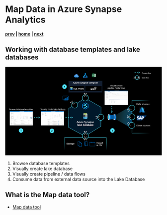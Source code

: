 # Map Data in Azure Synapse Analytics

#### [prev](./lakedatabase.md) | [home](./readme.md)  | [next](./demo.md)

## Working with database templates and lake databases

![](/images/databaseTemplates_maptool.png)
1. Browse database templates
1. Visually create lake database
1. Visually create pipeline / data flows 
1. Consume data from external data source into the Lake Database

## What is the Map data tool?
* [Map data tool](https://docs.microsoft.com/en-us/azure/synapse-analytics/database-designer/overview-map-data)
